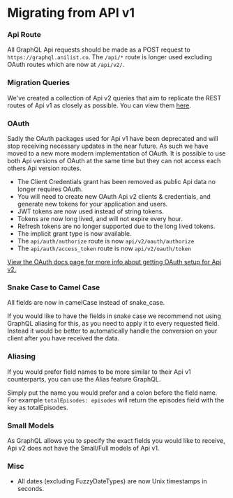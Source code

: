 # Migrating from API v1

### Api Route

All GraphQL Api requests should be made as a POST request to `https://graphql.anilist.co`. The `/api/*` route is longer used excluding OAuth routes which are now at `/api/v2/`.

### Migration Queries

We've created a collection of Api v2 queries that aim to replicate the REST routes of Api v1 as closely as possible. You can view them [here](https://github.com/AniList/ApiV2-GraphQL-Docs/tree/master/migration).

### OAuth

Sadly the OAuth packages used for Api v1 have been deprecated and will stop receiving necessary updates in the near future. As such we have moved to a new more modern implementation of OAuth. It is possible to use both Api versions of OAuth at the same time but they can not access each others Api version routes.

* The Client Credentials grant has been removed as public Api data no longer requires OAuth.
* You will need to create new OAuth Api v2 clients & credentials, and generate new tokens for your application and users.
* JWT tokens are now used instead of string tokens. 
* Tokens are now long lived, and will not expire every hour.
* Refresh tokens are no longer supported due to the long lived tokens.
* The implicit grant type is now available.
* The `api/auth/authorize` route is now `api/v2/oauth/authorize`
* The `api/auth/access_token` route is now `api/v2/oauth/token`

[View the OAuth docs page for more info about getting OAuth setup for Api v2.](/oauth.md)

### Snake Case to Camel Case

All fields are now in camelCase instead of snake\_case.

If you would like to have the fields in snake case we recommend not using GraphQL aliasing for this, as you need to apply it to every requested field. Instead it would be better to automatically handle the conversion on your client after you have received the data.

### Aliasing

If you would prefer field names to be more similar to their Api v1 counterparts, you can use the Alias feature GraphQL.

Simply put the name you would prefer and a colon before the field name. For example `totalEpisodes: episodes` will return the episodes field with the key as totalEpisodes.

### Small Models

As GraphQL allows you to specify the exact fields you would like to receive, Api v2 does not have the Small/Full models of Api v1.

### Misc

* All dates \(excluding FuzzyDateTypes\) are now Unix timestamps in seconds.



